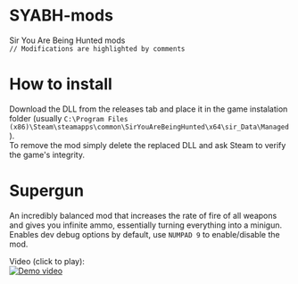 # SYABH-mods
Sir You Are Being Hunted mods<br>
`// Modifications are highlighted by comments`

# How to install

Download the DLL from the releases tab and place it in the game instalation folder (usually `C:\Program Files (x86)\Steam\steamapps\common\SirYouAreBeingHunted\x64\sir_Data\Managed`).<br>
To remove the mod simply delete the replaced DLL and ask Steam to verify the game's integrity.

# Supergun
An incredibly balanced mod that increases the rate of fire of all weapons and gives you infinite ammo, essentially turning everything into a minigun. Enables dev debug options by default, use `NUMPAD 9` to enable/disable the mod.

Video (click to play):<br>
[![Demo video](https://i.imgur.com/rr8foAj.png)](https://youtu.be/xAS6EoTyDaM)
